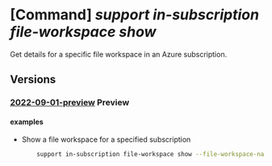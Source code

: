 # [Command] _support in-subscription file-workspace show_

Get details for a specific file workspace in an Azure subscription.

## Versions

### [2022-09-01-preview](/Resources/mgmt-plane/L3N1YnNjcmlwdGlvbnMve30vcHJvdmlkZXJzL21pY3Jvc29mdC5zdXBwb3J0L2ZpbGV3b3Jrc3BhY2VzL3t9/2022-09-01-preview.xml) **Preview**

<!-- mgmt-plane /subscriptions/{}/providers/microsoft.support/fileworkspaces/{} 2022-09-01-preview -->

#### examples

- Show a file workspace for a specified subscription
    ```bash
        support in-subscription file-workspace show --file-workspace-name "TestWorkspaceName" --subscription "TestSubscription"
    ```
